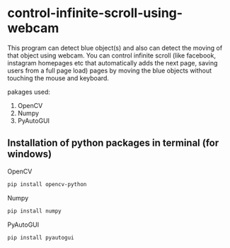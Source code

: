# control-infinite-scroll-using-webcam

This program can detect blue object(s) and also can detect the moving of that object using webcam. You can control infinite scroll (like facebook, instagram homepages etc 
that automatically adds the next page, saving users from a full page load) pages by moving the blue objects without touching the mouse and keyboard.

pakages used:
1. OpenCV
2. Numpy
3. PyAutoGUI

## Installation of python packages in terminal (for windows)

OpenCV

```bash
pip install opencv-python
```

Numpy

```bash
pip install numpy
```

PyAutoGUI

```bash
pip install pyautogui
```

